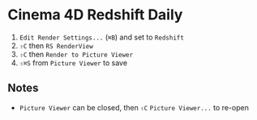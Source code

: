 # Cinema 4D Redshift Daily

1. `Edit Render Settings...` (`⌘B`) and set to `Redshift`
2. `⇧C` then `RS RenderView`
3. `⇧C` then `Render to Picture Viewer`
5. `⇧⌘S` from `Picture Viewer` to save

## Notes

- `Picture Viewer` can be closed, then `⇧C` `Picture Viewer...` to re-open
